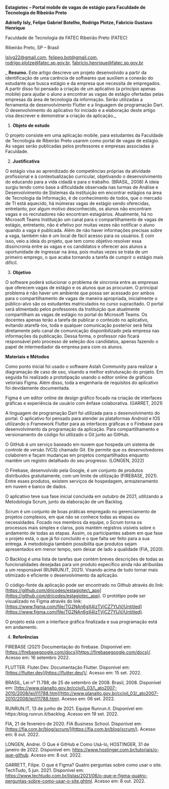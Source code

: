 **Estagiotec – Portal mobile de vagas de estágio para Faculdade de Tecnologia de Ribeirão Preto**

**Adrielly Isly, Felipe Gabriel Botelho, Rodrigo Plotze, Fabrício Gustavo Henrique**

Faculdade de Tecnologia de FATEC Ribeirão Preto (FATEC)

Ribeirão Preto, SP – Brasil

Islyg22@gmail.com, felipeg.bot@gmail.com, rodrigo.plotze@fatec.sp.gov.br, fabricio.henrique@fatec.sp.gov.br

_ **Resumo.** Este artigo descreve um projeto desenvolvido a partir da identificação de uma carência de softwares que auxiliem a conexão do estudante que busca estágio e da empresa que necessita de empregados. A partir disso foi pensado a criação de um aplicativo (a princípio apenas mobile) para ajudar o aluno a encontrar as vagas de estágio ofertadas pelas empresas da área de tecnologia da informação. Serão utilizadas a ferramenta de desenvolvimento Flutter e a linguagem de programação Dart. O desenvolvimento do aplicativo foi iniciado e a elaboração deste artigo visa descrever e demonstrar a criação da aplicação._

1. **Objeto de estudo**

O projeto consiste em uma aplicação mobile, para estudantes da Faculdade de Tecnologia de Ribeirão Preto usarem como portal de vagas de estágio. As vagas serão publicadas pelos professores e empresas associadas à Faculdade.

2. **Justificativa**

O estágio visa ao aprendizado de competências próprias da atividade profissional e à contextualização curricular, objetivando o desenvolvimento do educando para a vida cidadã e para o trabalho. (BRASIL, 2008) A ideia surgiu tendo como base a dificuldade observada nas turmas de Análise e Desenvolvimento de Sistemas da instituição em encontrar estágios na área de Tecnologia da Informação, é de conhecimento de todos, que o mercado de TI está aquecido, há inúmeras vagas de estágio sendo oferecidas, entretanto, por algum motivo desconhecido, os alunos não encontram vagas e os recrutadores não encontram estagiários. Atualmente, há no Microsoft Teams Instituição um canal para o compartilhamento de vagas de estágio, entretanto, não é efetivo por muitas vezes não notificar o aluno quando a vaga é publicada. Além de não haver informações precisas sobre a vaga, também não é um local de fácil acesso para os usuários. E com isso, veio a ideia do projeto, que tem como objetivo resolver essa dissincronia entre as vagas e os candidatos e oferecer aos alunos a oportunidade de ingressar na área, pois muitas vezes se trata de um primeiro emprego, o que acaba tornando a tarefa de cumprir o estágio mais difícil.

3. **Objetivo**

O software poderá solucionar o problema de sincronia entre as empresas que oferecem vagas de estágio e os alunos que as procuram. O principal problema é não haver um ambiente que possa ser acessado por ambos para o compartilhamento de vagas de maneira apropriada, inicialmente o público-alvo são os estudantes matriculados no curso supracitado. O portal será alimentado pelos professores da Instituição que atualmente compartilham as vagas de estágio no portal do Microsoft Teams. Os docentes apenas terão a tarefa de publicar o conteúdo no aplicativo, evitando atarefá-los, toda e qualquer comunicação posterior será feita diretamente pelo canal de comunicação disponibilizado pela empresa nas informações da publicação. Dessa forma, o professor não ficará responsável pelo processo de seleção dos candidatos, apenas fazendo o papel de intermediador da empresa para com os alunos.

**Materiais e Métodos**

Como ponto inicial foi usado o software Astah Community para realizar a diagramação de caso de uso, visando a melhor estruturação do projeto. Em seguida foi realizado a prototipação usando o editor online de gráficos vetoriais Figma. Além disso, toda a engenharia de requisitos do aplicativo foi devidamente documentada.

Figma é um editor online de design gráfico focado na criação de interfaces gráficas e experiência de usuário com ênfase colaborativa. (GARRET, 2021)​

A linguagem de programação Dart foi utilizada para o desenvolvimento do portal. O aplicativo foi pensado para atender as plataformas Android e IOS utilizando o Framework Flutter para as interfaces gráficas e o Firebase para desenvolvimento da programação da aplicação. Para compartilhamento e versionamento de código foi utilizado o Git junto ao GitHub.

O GitHub é um serviço baseado em nuvem que hospeda um sistema de controle de versão (VCS) chamado Git. Ele permite que os desenvolvedores colaborem e façam mudanças em projetos compartilhados enquanto mantêm um registro detalhado do seu progresso. (LONGEN, 2022)

O Firebase, desenvolvido pela Google, é um conjunto de produtos distribuídos gratuitamente, com um limite de utilização (FIREBASE, 2021). Entre esses produtos, existem serviços de hospedagem, armazenamento em nuvem e banco de dados.

O aplicativo teve sua fase inicial concluída em outubro de 2021, utilizando a Metodologia Scrum, junto da elaboração de um Backlog.

Scrum é um conjunto de boas práticas empregado no gerenciamento de projetos complexos, em que não se conhece todas as etapas ou necessidades. Focado nos membros da equipe, o Scrum torna os processos mais simples e claros, pois mantém registros visíveis sobre o andamento de todas as etapas. Assim, os participantes sabem em que fase o projeto está, o que já foi concluído e o que falta ser feito para a sua entrega. A metodologia também possibilita que produtos sejam apresentados em menor tempo, sem deixar de lado a qualidade (FIA, 2020).

O Backlog é uma lista de tarefas que contém breves descrições de todas as funcionalidades desejadas para um produto específico ainda não atribuídas a um responsável (RUNRUN.IT, 2021). Visando acima de tudo tornar mais otimizado e eficiente o desenvolvimento da aplicação.

O código-fonte da aplicação pode ser encontrado no Github através do link: [https://github.com/dricodes/estagiotec\_app](https://github.com/dricodes/estagiotec_app). O protótipo pode ser visualizado no Figma através do link: [https://www.figma.com/file/TG2NAn6gX4lzTVjCZ7YIJV/Untitled](https://www.figma.com/file/TG2NAn6gX4lzTVjCZ7YIJV/Untitled).

O projeto está com a interface gráfica finalizada e sua programação está em andamento.

4. **Referências**

FIREBASE (2021) Documentação do firebase. Disponível em: [https://firebasegoogle.com/docs](https://firebasegoogle.com/docs)/. Acesso em: 16 setembro 2022.

FLUTTER. Fluter.Dev. Documentação Flutter. Disponível em:[https://flutter.dev](https://flutter.dev/)/. Acesso em: 15 set. 2022.

BRASIL, Lei n° 11.788, de 25 de setembro de 2008. Brasil, 2008. Disponível em: [http://www.planalto.gov.br/ccivil\_03/\_ato2007-2010/2008/lei/l11788.htm](http://www.planalto.gov.br/ccivil_03/_ato2007-2010/2008/lei/l11788.htm). Acesso em: 06 set. 2022.

RUNRUN.IT, 13 de junho de 2021. Equipe Runrun.it. Disponível em: https:/blog.runrun.it/backlog. Acesso em 19 set. 2022.

FIA, 21 de fevereiro de 2020. FIA Business School. Disponível em: [https://fia.com.br/blog/scrum/](https://fia.com.br/blog/scrum/). Acesso em: 8 out. 2022.

LONGEN, Andrei. O Que é GitHub e Como Usá-lo, HOSTINGER, 31 de janeiro de 2022. Disponível em: https://www.hostinger.com.br/tutoriais/o-que-github. Acesso em: 8 out. 2022.

GARRETT, Filipe. O que é Figma? Quatro perguntas sobre como usar o site. TechTudo, 5 jun. 2021. Disponível em: https://www.techtudo.com.br/listas/2021/06/o-que-e-figma-quatro-perguntas-sobre-como-usar-o-site.ghtml. Acesso em: 8 out. 2022.
